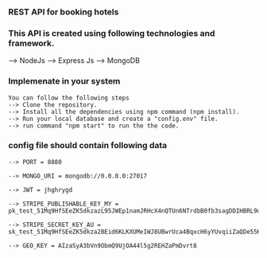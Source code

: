 ### REST API for booking hotels

### This API is created using following technologies and framework.
--> NodeJs
--> Express Js
--> MongoDB

### Implemenate in your system
    You can follow the following steps
    --> Clone the repository.
    --> Install all the dependencies using npm command (npm install).
    --> Run your local database and create a "config.env" file.
    --> run command "npm start" to run the the code.
### config file should contain following data
    --> PORT = 8080

    --> MONGO_URI = mongodb://0.0.0.0:27017
    
    --> JWT = jhghrygd

    --> STRIPE_PUBLISHABLE_KEY_MY = pk_test_51Mq9HfSEeZK5dkzazL95JWEp1namJRHcX4nQTUn6NTrdbB0fb3sagDDIHBRL9dNjL2XZjPFSdwkEj1R4edhmy0My00RbH33pAI

    --> STRIPE_SECRET_KEY_AU = sk_test_51Mq9HfSEeZK5dkza2BEid6KLKXUMeIWJ8UBwrUca4BqxcH6yYUvqiiZaQDe55KGMS6ciWvtfVo2rsJPF2Pk0TEfy00J5UbPcFd

    --> GEO_KEY = AIzaSyA3bVn9ObmQ9UjOA44l5g2REHZaPmDvrt8
